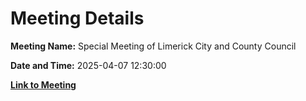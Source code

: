 # Meeting Details

**Meeting Name:** Special Meeting of Limerick City and County Council

**Date and Time:** 2025-04-07 12:30:00

**[Link to Meeting](https://www.limerick.ie/council/whats-on/special-meeting-of-limerick-city-and-county-council-21)**
